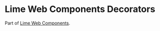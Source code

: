 # Lime Web Components Decorators

Part of [Lime Web Components](https://www.npmjs.com/package/@limetech/lime-web-components).
